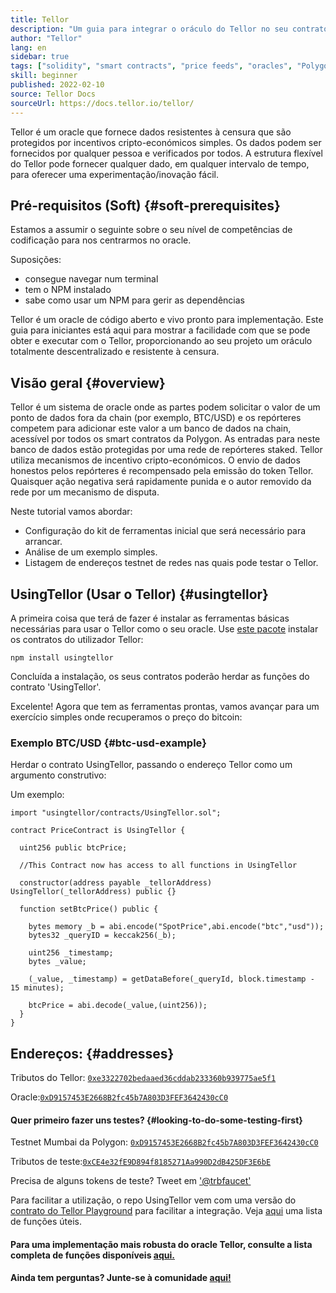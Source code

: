 ```yaml
---
title: Tellor
description: "Um guia para integrar o oráculo do Tellor no seu contrato do Polygon."
author: "Tellor"
lang: en
sidebar: true
tags: ["solidity", "smart contracts", "price feeds", "oracles", "Polygon", "Matic", "Tellor"]
skill: beginner
published: 2022-02-10
source: Tellor Docs
sourceUrl: https://docs.tellor.io/tellor/
---
```


Tellor é um oracle que fornece dados resistentes à censura que são protegidos por incentivos cripto-económicos simples. Os dados podem ser fornecidos por qualquer pessoa e verificados por todos. A estrutura flexível do Tellor pode fornecer qualquer dado, em qualquer intervalo de tempo, para oferecer uma experimentação/inovação fácil.

## Pré-requisitos (Soft) {#soft-prerequisites}

Estamos a assumir o seguinte sobre o seu nível de competências de codificação para nos centrarmos no oracle.

Suposições:

- consegue navegar num terminal
- tem o NPM instalado
- sabe como usar um NPM para gerir as dependências

Tellor é um oracle de código aberto e vivo pronto para implementação. Este guia para iniciantes está aqui para mostrar a facilidade com que se pode obter e executar com o Tellor, proporcionando ao seu projeto um oráculo totalmente descentralizado e resistente à censura.

## Visão geral {#overview}

Tellor é um sistema de oracle onde as partes podem solicitar o valor de um ponto de dados fora da chain (por exemplo, BTC/USD) e os repórteres competem para adicionar este valor a um banco de dados na chain, acessível por todos os smart contratos da Polygon. As entradas para neste banco de dados estão protegidas por uma rede de repórteres staked. Tellor utiliza mecanismos de incentivo cripto-económicos. O envio de dados honestos pelos repórteres é recompensado pela emissão do token Tellor. Quaisquer ação negativa será rapidamente punida e o autor removido da rede por um mecanismo de disputa.

Neste tutorial vamos abordar:

- Configuração do kit de ferramentas inicial que será necessário para arrancar.
- Análise de um exemplo simples.
- Listagem de endereços testnet de redes nas quais pode testar o Tellor.

## UsingTellor (Usar o Tellor) {#usingtellor}

A primeira coisa que terá de fazer é instalar as ferramentas básicas necessárias para usar o Tellor como o seu oracle. Use [este pacote](https://github.com/tellor-io/usingtellor) instalar os contratos do utilizador Tellor:

`npm install usingtellor`

Concluída a instalação, os seus contratos poderão herdar as funções do contrato 'UsingTellor'.

Excelente! Agora que tem as ferramentas prontas, vamos avançar para um exercício simples onde recuperamos o preço do bitcoin:

### Exemplo BTC/USD {#btc-usd-example}

Herdar o contrato UsingTellor, passando o endereço Tellor como um argumento construtivo:

Um exemplo:

```solidity
import "usingtellor/contracts/UsingTellor.sol";

contract PriceContract is UsingTellor {

  uint256 public btcPrice;

  //This Contract now has access to all functions in UsingTellor

  constructor(address payable _tellorAddress) UsingTellor(_tellorAddress) public {}

  function setBtcPrice() public {

    bytes memory _b = abi.encode("SpotPrice",abi.encode("btc","usd"));
    bytes32 _queryID = keccak256(_b);

    uint256 _timestamp;
    bytes _value;

    (_value, _timestamp) = getDataBefore(_queryId, block.timestamp - 15 minutes);

    btcPrice = abi.decode(_value,(uint256));
  }
}
```

## Endereços: {#addresses}

Tributos do Tellor: [`0xe3322702bedaaed36cddab233360b939775ae5f1`](https://polygonscan.com/token/0xe3322702bedaaed36cddab233360b939775ae5f1#code)

Oracle:[`0xD9157453E2668B2fc45b7A803D3FEF3642430cC0`](https://polygonscan.com/address/0xD9157453E2668B2fc45b7A803D3FEF3642430cC0#code)

#### Quer primeiro fazer uns testes? {#looking-to-do-some-testing-first}

Testnet Mumbai da Polygon: [`0xD9157453E2668B2fc45b7A803D3FEF3642430cC0`](https://mumbai.polygonscan.com/address/0xD9157453E2668B2fc45b7A803D3FEF3642430cC0/contracts#code)

Tributos de teste:[`0xCE4e32fE9D894f8185271Aa990D2dB425DF3E6bE`](https://mumbai.polygonscan.com/token/0xCE4e32fE9D894f8185271Aa990D2dB425DF3E6bE#code)

Precisa de alguns tokens de teste? Tweet em ['@trbfaucet'](https://twitter.com/trbfaucet)

Para facilitar a utilização, o repo UsingTellor vem com uma versão do [contrato do Tellor Playground](https://github.com/tellor-io/TellorPlayground) para facilitar a integração. Veja [aqui](https://github.com/tellor-io/sampleUsingTellor#tellor-playground) uma lista de funções úteis.

#### Para uma implementação mais robusta do oracle Tellor, consulte a lista completa de funções disponíveis [aqui.](https://github.com/tellor-io/usingtellor/blob/master/README.md)

#### Ainda tem perguntas? Junte-se à comunidade [aqui!](https://discord.gg/tellor)
